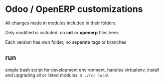 Odoo / OpenERP customizations
=============================
All changes made in modules included in their folders. 

Only modified is included. no __init__ or __openerp__ files here.

Each version has own folder, no seperate tags or branches


run
---
simple bash script for development environment. handles virtualenv, install and upgrading all or listed modules.
`$ ./run local`

